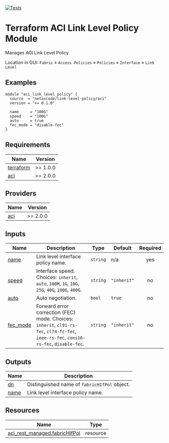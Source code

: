 <!-- BEGIN_TF_DOCS -->
[![Tests](https://github.com/netascode/terraform-aci-link-level-policy/actions/workflows/test.yml/badge.svg)](https://github.com/netascode/terraform-aci-link-level-policy/actions/workflows/test.yml)

# Terraform ACI Link Level Policy Module

Manages ACI Link Level Policy

Location in GUI:
`Fabric` » `Access Policies` » `Policies` » `Interface` » `Link Level`

## Examples

```hcl
module "aci_link_level_policy" {
  source  = "netascode/link-level-policy/aci"
  version = ">= 0.1.0"

  name     = "100G"
  speed    = "100G"
  auto     = true
  fec_mode = "disable-fec"
}
```

## Requirements

| Name | Version |
|------|---------|
| <a name="requirement_terraform"></a> [terraform](#requirement\_terraform) | >= 1.0.0 |
| <a name="requirement_aci"></a> [aci](#requirement\_aci) | >= 2.0.0 |

## Providers

| Name | Version |
|------|---------|
| <a name="provider_aci"></a> [aci](#provider\_aci) | >= 2.0.0 |

## Inputs

| Name | Description | Type | Default | Required |
|------|-------------|------|---------|:--------:|
| <a name="input_name"></a> [name](#input\_name) | Link level interface policy name. | `string` | n/a | yes |
| <a name="input_speed"></a> [speed](#input\_speed) | Interface speed. Choices: `inherit`, `auto`, `100M`, `1G`, `10G`, `25G`, `40G`, `100G`, `400G`. | `string` | `"inherit"` | no |
| <a name="input_auto"></a> [auto](#input\_auto) | Auto negotiation. | `bool` | `true` | no |
| <a name="input_fec_mode"></a> [fec\_mode](#input\_fec\_mode) | Forward error correction (FEC) mode. Choices: `inherit`, `cl91-rs-fec`, `cl74-fc-fec`, `ieee-rs-fec`, `cons16-rs-fec`, `disable-fec`. | `string` | `"inherit"` | no |

## Outputs

| Name | Description |
|------|-------------|
| <a name="output_dn"></a> [dn](#output\_dn) | Distinguished name of `fabricHIfPol` object. |
| <a name="output_name"></a> [name](#output\_name) | Link level interface policy name. |

## Resources

| Name | Type |
|------|------|
| [aci_rest_managed.fabricHIfPol](https://registry.terraform.io/providers/CiscoDevNet/aci/latest/docs/resources/rest_managed) | resource |
<!-- END_TF_DOCS -->